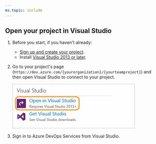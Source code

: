 ```yaml
---
ms.topic: include
---
```


##	Open your project in Visual Studio

1. Before you start, if you haven't already:

   * [Sign up and create your project](../../../organizations/accounts/create-organization.md).
   * Install [Visual Studio 2013 or later](https://visualstudio.microsoft.com/downloads).

2. Go to your project's page 
   (```https://dev.azure.com/{yourorganization}/{yourteamproject}```)
   and then open Visual Studio to connect to your project.

	![On your project overview page, click Open in Visual Studio](../../../_shared/media/GoHomeOpenInVisualStudio.png)

3. Sign in to Azure DevOps Services from Visual Studio. 